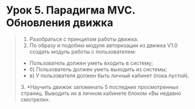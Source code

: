# Урок 5. Парадигма MVC. Обновления движка
>1. Разобраться с принципом работы движка.
>2. По образу и подобию модуля авторизации из движка V1.0 создать модуль работы с пользователем:
> <ul><li>Пользователь должен уметь входить в систему;
> <li>б) Пользователь должен уметь выходить из системы;
> <li>в) У пользователя должен быть личный кабинет (пока пустой).</ul>
>3. *Научить движок запоминать 5 последних просмотренных страниц. Выводить их в личном кабинете блоком «Вы недавно смотрели».
